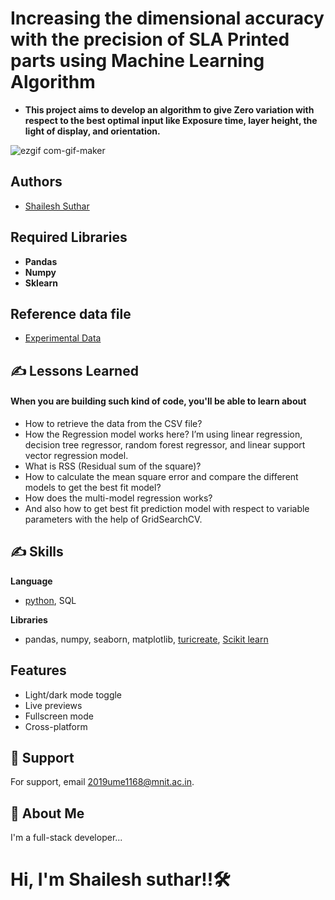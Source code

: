# **Increasing the dimensional accuracy with the precision of SLA Printed parts using Machine Learning Algorithm**
- **This project aims to develop an algorithm to give Zero variation with respect to the best optimal input like Exposure time, layer height, the light of display, and orientation.**

![ezgif com-gif-maker](https://user-images.githubusercontent.com/91286534/167268797-a8817c26-3c95-4604-9e98-97df2c0e83e1.gif)

## Authors

- [Shailesh Suthar](https://github.com/shaileshsuthar675/)


## Required Libraries
- **Pandas**
- **Numpy**
- **Sklearn**

## Reference data file
- [Experimental Data](https://drive.google.com/file/d/1uy0DTrAmff8yQt94qm1vpmNlkVEUHwba/view?usp=sharing)


## ✍️ Lessons Learned
#### When you are building such kind of code, you'll be able to learn about
-	How to retrieve the data from the CSV file?
-	How the Regression model works here? I’m using linear regression, decision tree regressor, random forest regressor, and linear support vector regression model.
-	What is RSS (Residual sum of the square)?
-	How to calculate the mean square error and compare the different models to get the best fit model?
-	How does the multi-model regression works?
-	And also how to get best fit prediction model with respect to variable parameters with the help of GridSearchCV.


## ✍️ Skills
**Language**
- [python](https://www.python.org/), SQL

**Libraries**
- pandas, numpy, seaborn, matplotlib, [turicreate](https://github.com/apple/turicreate), [Scikit learn](https://scikit-learn.org/stable/) 


## Features

- Light/dark mode toggle
- Live previews
- Fullscreen mode
- Cross-platform



## 🤙 Support

For support, email 2019ume1168@mnit.ac.in.


## 🚀 About Me
I'm a full-stack developer...
# Hi, I'm Shailesh suthar!!🛠
